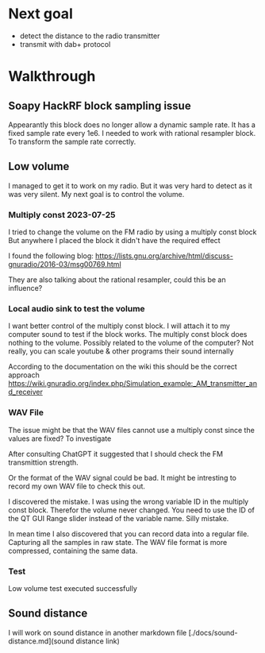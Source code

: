# Next goal

- detect the distance to the radio transmitter
- transmit with dab+ protocol

# Walkthrough
## Soapy HackRF block sampling issue

Appearantly this block does no longer allow a dynamic sample rate. It has a fixed sample rate every 1e6.
I needed to work with rational resampler block. To transform the sample rate correctly.

## Low volume

I managed to get it to work on my radio. But it was very hard to detect as it was very silent.
My next goal is to control the volume.

### Multiply const 2023-07-25

I tried to change the volume on the FM radio by using a multiply const block
But anywhere I placed the block it didn't have the required effect

I found the following blog: 
https://lists.gnu.org/archive/html/discuss-gnuradio/2016-03/msg00769.html

They are also talking about the rational resampler, could this be an influence?

### Local audio sink to test the volume

I want better control of the multiply const block. I will attach it to my computer sound to test if the block works.
The multiply const block does nothing to the volume.
Possibly related to the volume of the computer? Not really, you can scale youtube & other programs their sound internally

According to the documentation on the wiki this should be the correct approach
https://wiki.gnuradio.org/index.php/Simulation_example:_AM_transmitter_and_receiver

### WAV File

The issue might be that the WAV files cannot use a multiply const since the values are fixed?
To investigate

After consulting ChatGPT it suggested that I should check the FM transmittion strength.

Or the format of the WAV signal could be bad. It might be intresting to record my own WAV file to check this out.

I discovered the mistake. I was using the wrong variable ID in the multiply const block. Therefor the volume never changed.
You need to use the ID of the QT GUI Range slider instead of the variable name. Silly mistake.

In mean time I also discovered that you can record data into a regular file. Capturing all the samples in raw state.
The WAV file format is more compressed, containing the same data.

### Test
Low volume test executed successfully

## Sound distance

I will work on sound distance in another markdown file
[./docs/sound-distance.md](sound distance link)
